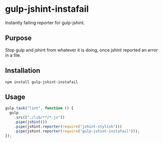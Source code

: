 # gulp-jshint-instafail

Instantly failing reporter for gulp-jshint.

## Purpose

Stop gulp and jshint from whatever it is doing, once jshint reported an error
in a file.

## Installation

```
npm install gulp-jshint-instafail
```

## Usage

```js
gulp.task("lint", function () {
  gulp
    .src(["./lib/**/*.js"])
    .pipe(jshint())
    .pipe(jshint.reporter(require("jshint-stylish")))
    .pipe(jshint.reporter(require("gulp-jshint-instafail")));
});
```
